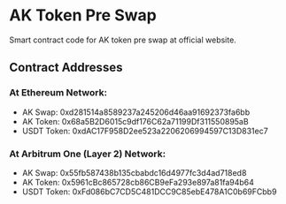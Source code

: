 # AK Token Pre Swap

Smart contract code for AK token pre swap at official website.

## Contract Addresses

### At Ethereum Network: 
- AK Swap: 0xd281514a8589237a245206d46aa91692373fa6bb
- AK Token: 0x68a5B2D6015c9df176C62a71199Df311550895aB
- USDT Token: 0xdAC17F958D2ee523a2206206994597C13D831ec7

### At Arbitrum One (Layer 2) Network: 
- AK Swap: 0x55fb587438b135cbabdc16d4977fc3d4ad718ed8
- AK Token: 0x5961cBc865728cb86CB9eFa293e897a81fa94b64
- USDT Token: 0xFd086bC7CD5C481DCC9C85ebE478A1C0b69FCbb9